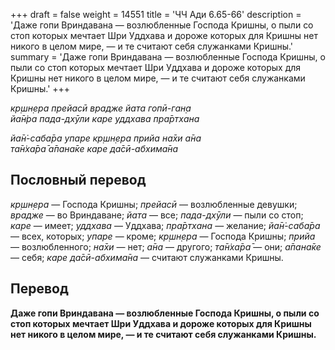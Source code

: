+++
draft = false
weight = 14551
title = 'ЧЧ Ади 6.65-66'
description = 'Даже гопи Вриндавана — возлюбленные Господа Кришны, о пыли со стоп которых мечтает Шри Уддхава и дороже которых для Кришны нет никого в целом мире, — и те считают себя служанками Кришны.'
summary = 'Даже гопи Вриндавана — возлюбленные Господа Кришны, о пыли со стоп которых мечтает Шри Уддхава и дороже которых для Кришны нет никого в целом мире, — и те считают себя служанками Кришны.'
+++

_кр̣шн̣ера прейасӣ врадже йата гопӣ-ган̣а  
йа̄н̇ра пада-дхӯли каре уддхава пра̄ртхана_

_йа̄н̇-саба̄ра упаре кр̣шн̣ера прийа на̄хи а̄на  
та̄н̇ха̄ра̄ а̄пана̄ке каре да̄сӣ-абхима̄на_

## Пословный перевод

_кр̣шн̣ера_ — Господа Кришны; _прейасӣ_ — возлюбленные девушки; _врадже_ — во Вриндаване; _йата_ — все; _пада_\-_дхӯли_ — пыли со стоп; _каре_ — имеет; _уддхава_ — Уддхава; _пра̄ртхана_ — желание; _йа̄н̇_\-_саба̄ра_ — всех, которых; _упаре_ — кроме; _кр̣шн̣ера_ — Господа Кришны; _прийа_ — возлюбленного; _на̄хи_ — нет; _а̄на_ — другого; _та̄н̇ха̄ра̄_ — они; _а̄пана̄ке_ — себя; _каре_ _да̄сӣ_\-_абхима̄на_ — считают служанками Кришны.

## Перевод

**Даже гопи Вриндавана — возлюбленные Господа Кришны, о пыли со стоп которых мечтает Шри Уддхава и дороже которых для Кришны нет никого в целом мире, — и те считают себя служанками Кришны.**
